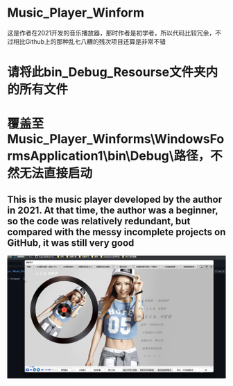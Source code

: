 # Music_Player_Winform
这是作者在2021开发的音乐播放器，那时作者是初学者，所以代码比较冗余，不过相比Github上的那种乱七八糟的残次项目还算是非常不错 
# 请将此bin_Debug_Resourse文件夹内的所有文件
# 覆盖至Music_Player_Winforms\WindowsFormsApplication1\bin\Debug\路径，不然无法直接启动
## This is the music player developed by the author in 2021. At that time, the author was a beginner, so the code was relatively redundant, but compared with the messy incomplete projects on GitHub, it was still very good
<img src="Doc/4.png" align="center">
